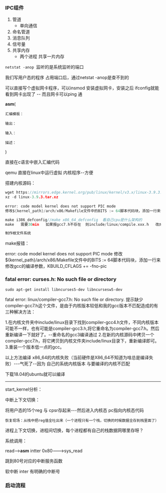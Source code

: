 ### IPC组件

1. 管道
   + 单向通信
2. 命名管道
3. 消息队列
4. 信号量
5. 共享内存
   + 两个进程 共享一片内存

`netstat -anop `监听的是系统监听的端口

我们写用户态的程序 占用端口后，通过netstat -anop是查不到的

可以直接写个虚拟网卡程序，可以insmod 安装虚拟网卡，安装之后 ifconfig就能看到网卡出现了 -- 而且网卡可以ping 通

__asm__(

    汇编模板：

    输出：

    输入：

    描述：

)

直接在c语言中嵌入汇编代码

qemu 直接在linux中运行虚拟 内核程序--方便

搭建内核源码：

```c
wget https://mirrors.edge.kernel.org/pub/linux/kernel/v3.x/linux-3.9.3.tar.xz  
xz -d linux-3.9.3.tar.xz
  
error: code model kernel does not support PIC mode
修改${kernel_path}/arch/x86/Makefile文件中的BITS := 64脚本代码块，添加一行来修改gcc的编译参数，KBUILD_CFLAGS += -fno-pic

make i386_defconfig//make x86_64_defconfig  看自己cpu是什么架构的
make   需要30min   如果报gcc7.h不存在  则include/linux/compile.xxx.h   改成gcc7.h即可重新编译

制作根文件系统
```

make报错：

error: code model kernel does not support PIC mode
修改${kernel_path}/arch/x86/Makefile文件中的BITS := 64脚本代码块，添加一行来修改gcc的编译参数，KBUILD_CFLAGS += -fno-pic

### fatal error: curses.h: No such file or directory

```
sudo apt-get install libncurses5-dev libncursesw5-dev
```

fatal error: linux/compiler-gcc7.h: No such file or directory.
提示缺少compiler-gcc7.h这个文件，是由于内核版本较低和我的gcc版本不匹配造成的有三种解决方法：

1.在内核文件夹中include/linux目录下找到compiler-gcc4.h文件，不同内核版本可能不一样，也有可能是compiler-gcc3.h,将它重命名为compiler-gcc7.h。然后重新编译一下就好了。--重命名的gcc3编译通过
2.在新的内核源码中拷贝一个compiler-gcc7.h，将它拷贝到内核文件夹include/linux目录下，重新编译即可。
3.重装一个版本低一点的gcc。

以上方法编译 x86_64的内核失败（当前硬件是X86_64不知道为啥总是编译失败）---气死了--因为 自己的系统内核版本 与要编译的内核不匹配

下载18.04的ubuntu就可以编译

---

start_kernel分析：

中断上下文切换：

将用户态的15个reg 与 cpsr存起来---然后进入内核态  pc指向内核态代码

    恢复现场：从栈中把reg值全吐出来（一个进程只有一个栈，切换的时候数据全存到栈里面了）

进程上下文切换，进程间切换，每个进程都有自己的栈数据网哪里存呀？

系统调用：

read-->__asm__ intter 0x80--->sys_read

跳到80号对应的中断服务函数

软中断 inter 有明确的中断号

### 启动流程
